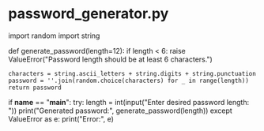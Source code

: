 # password_generator.py
import random
import string

def generate_password(length=12):
    if length < 6:
        raise ValueError("Password length should be at least 6 characters.")
    
    characters = string.ascii_letters + string.digits + string.punctuation
    password = ''.join(random.choice(characters) for _ in range(length))
    return password

if __name__ == "__main__":
    try:
        length = int(input("Enter desired password length: "))
        print("Generated password:", generate_password(length))
    except ValueError as e:
        print("Error:", e)
